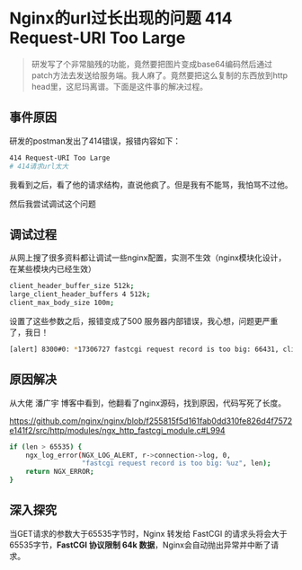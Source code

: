 # Nginx的url过长出现的问题 414 Request-URI Too Large

> 研发写了个非常脑残的功能，竟然要把图片变成base64编码然后通过patch方法去发送给服务端。我人麻了。竟然要把这么复制的东西放到http head里，这尼玛离谱。下面是这件事的解决过程。

## 事件原因

研发的postman发出了414错误，报错内容如下：

```bash
414 Request-URI Too Large
# 414请求url太大
```

我看到之后，看了他的请求结构，直说他疯了。但是我有不能骂，我怕骂不过他。

然后我尝试调试这个问题

## 调试过程

从网上搜了很多资料都让调试一些nginx配置，实测不生效（nginx模块化设计，在某些模块内已经生效）

```bash
client_header_buffer_size 512k;
large_client_header_buffers 4 512k;
client_max_body_size 100m;
```

设置了这些参数之后，报错变成了500 服务器内部错误，我心想，问题更严重了，我日！

```bash
[alert] 8300#0: *17306727 fastcgi request record is too big: 66431, client: 192.168.*, server: 192.168.0.183, request: "GET xxxx....";
```

## 原因解决

从大佬 潘广宇 博客中看到，他翻看了nginx源码，找到原因，代码写死了长度。



https://github.com/nginx/nginx/blob/f255815f5d161fab0dd310fe826d4f7572e141f2/src/http/modules/ngx_http_fastcgi_module.c#L994



```bash
if (len > 65535) {
    ngx_log_error(NGX_LOG_ALERT, r->connection->log, 0,
                  "fastcgi request record is too big: %uz", len);
    return NGX_ERROR;
}
```

## 深入探究

当GET请求的参数大于65535字节时，Nginx 转发给 FastCGI 的请求头将会大于65535字节，**FastCGI 协议限制 64k 数据**，Nginx会自动抛出异常并中断了请求。